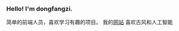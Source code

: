 ### Hello! I'm dongfangzi.

简单的前端人员，喜欢学习有趣的项目。
  我的[网站](https://dongfangzi13.xyz/)
 喜欢古风和人工智能

<!--
**dongfangzi/dongfangzi** is a ✨ _special_ ✨ repository because its `README.md` (this file) appears on your GitHub profile.

Here are some ideas to get you started:

- 🔭 I’m currently working on ...
- 🌱 I’m currently learning ...
- 👯 I’m looking to collaborate on ...
- 🤔 I’m looking for help with ...
- 💬 Ask me about ...
- 📫 How to reach me: ...
- 😄 Pronouns: ...
- ⚡ Fun fact: ...
-->
